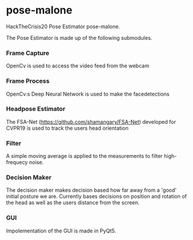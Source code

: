 # pose-malone
HackTheCrisis20 Pose Estimator pose-malone.

The Pose Estimator is made up of the following submodules.

### Frame Capture
OpenCv is used to access the video feed from the webcam
### Frame Process
OpenCv:s Deep Neural Network is used to make the facedetections
### Headpose Estimator
The FSA-Net (https://github.com/shamangary/FSA-Net) developed for CVPR19 is used to track the users head orientation
### Filter
A simple moving average is applied to the measurements to filter high-frequecy noise. 
### Decision Maker
The decision maker makes decision based how far away from a 'good' initial posture we are. Currently bases decisions on position and rotation of the head as well as the users distance from the screen.
### GUI
Impolementation of the GUI is made in PyQt5. 
